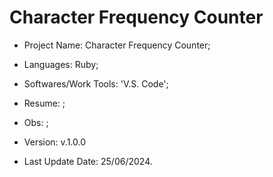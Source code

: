 # Character Frequency Counter

- Project Name: Character Frequency Counter;
- Languages: Ruby;
- Softwares/Work Tools: 'V.S. Code';
- Resume: ;
- Obs: ;
- Version: v.1.0.0

- Last Update Date: 25/06/2024.

##





